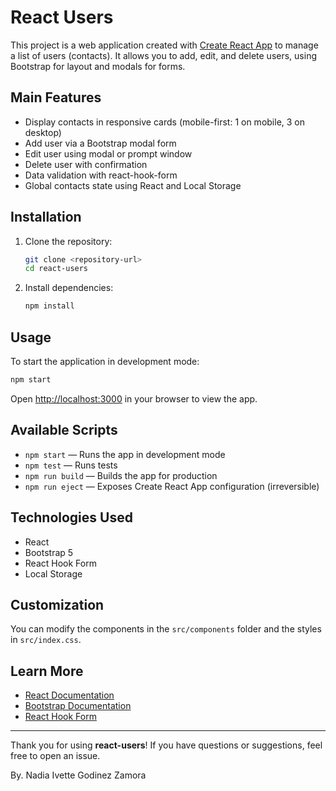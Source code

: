 # React Users

This project is a web application created with [Create React App](https://github.com/facebook/create-react-app) to manage a list of users (contacts). It allows you to add, edit, and delete users, using Bootstrap for layout and modals for forms.

## Main Features

- Display contacts in responsive cards (mobile-first: 1 on mobile, 3 on desktop)
- Add user via a Bootstrap modal form
- Edit user using modal or prompt window
- Delete user with confirmation
- Data validation with react-hook-form
- Global contacts state using React and Local Storage

## Installation

1. Clone the repository:
   ```bash
   git clone <repository-url>
   cd react-users
   ```
2. Install dependencies:
   ```bash
   npm install
   ```

## Usage

To start the application in development mode:
```bash
npm start
```
Open [http://localhost:3000](http://localhost:3000) in your browser to view the app.

## Available Scripts

- `npm start` — Runs the app in development mode
- `npm test` — Runs tests
- `npm run build` — Builds the app for production
- `npm run eject` — Exposes Create React App configuration (irreversible)

## Technologies Used

- React
- Bootstrap 5
- React Hook Form
- Local Storage

## Customization

You can modify the components in the `src/components` folder and the styles in `src/index.css`.

## Learn More

- [React Documentation](https://reactjs.org/)
- [Bootstrap Documentation](https://getbootstrap.com/)
- [React Hook Form](https://react-hook-form.com/)

---

Thank you for using **react-users**! If you have questions or suggestions, feel free to open an issue.

By. Nadia Ivette Godinez Zamora